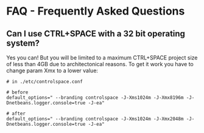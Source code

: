 # FAQ - Frequently Asked Questions

## Can I use CTRL+SPACE with a 32 bit operating system?

Yes you can! But you will be limited to a maximum CTRL+SPACE project size of less than 4GB due to architectonical reasons.
To get it work you have to change param Xmx to a lower value:

```
# in ./etc/controlspace.conf

# before
default_options=" --branding controlspace -J-Xms1024m -J-Xmx8196m -J-Dnetbeans.logger.console=true -J-ea"

# after
default_options=" --branding controlspace -J-Xms1024m -J-Xmx2048m -J-Dnetbeans.logger.console=true -J-ea"
```
